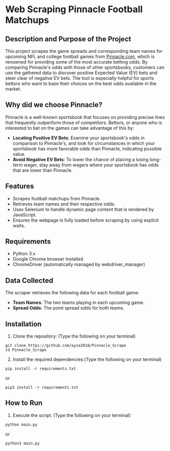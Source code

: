 # Web Scraping Pinnacle Football Matchups

## Description and Purpose of the Project
This project scrapes the game spreads and corresponding team names for upcoming NFL and college football games from [Pinnacle.com](https://www.pinnacle.com/en/), which is renowned for providing some of the most accurate betting odds. By comparing Pinnacle's odds with those of other sportsbooks, customers can use the gathered data to discover positive Expected Value (EV) bets and steer clear of negative EV bets. The tool is especially helpful for sports bettors who want to base their choices on the best odds available in the market.

## Why did we choose Pinnacle?
Pinnacle is a well-known sportsbook that focuses on providing precise lines that frequently outperform those of competitors.  Bettors, or anyone who is interested to bet on the games can take advantage of this by:
- **Locating Positive EV Bets**: Examine your sportsbook's odds in comparison to Pinnacle's, and look for circumstances in which your sportsbook has more favorable odds than Pinnacle, indicating possible value.
- **Avoid Negative EV Bets**: To lower the chance of placing a losing long-term wager, stay away from wagers where your sportsbook has odds that are lower than Pinnacle.

## Features
- Scrapes football matchups from Pinnacle.
- Retrieves team names and their respective odds.
- Uses Selenium to handle dynamic page content that is rendered by JavaScript.
- Ensures the webpage is fully loaded before scraping by using explicit waits.

## Requirements
- Python 3.x
- Google Chrome browser installed
- ChromeDriver (automatically managed by webdriver_manager)

## Data Collected
The scraper retrieves the following data for each football game:
- **Team Names**: The two teams playing in each upcoming game.
- **Spread Odds**: The point spread odds for both teams.

## Installation

1. Clone the repository: (Type the following on your terminal)

```
git clone https://github.com/aysa2018/Pinnacle_Scrape
cd Pinnacle_Scrape

```

2. Install the required dependencies:(Type the following on your terminal)

```
pip install -r requirements.txt
```

or 

```
pip3 install -r requirements.txt
```

## How to Run

1. Execute the script: (Type the following on your terminal)
```
python main.py
```

or 

```
python3 main.py
```




